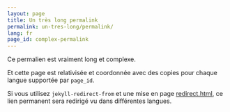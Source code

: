 ```yaml
---
layout: page
title: Un très long permalink
permalink: un-tres-long/permalink/
lang: fr
page_id: complex-permalink
---
```


Ce permalien est vraiment long et complexe.

Et cette page est relativisée et coordonnée avec des copies pour chaque langue supportée par `page_id`.

Si vous utilisez `jekyll-redirect-from` et une mise en page [redirect.html](https://github.com/untra/polyglot/blob/master/site/_layouts/redirect.html), ce lien permanent sera redirigé vu dans différentes langues.
